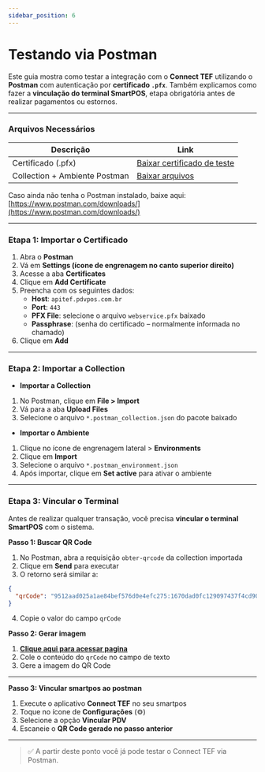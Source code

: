 ```yaml
---
sidebar_position: 6
---
```


# Testando via Postman

Este guia mostra como testar a integração com o **Connect TEF** utilizando o **Postman** com autenticação por **certificado `.pfx`**. Também explicamos como fazer a **vinculação do terminal SmartPOS**, etapa obrigatória antes de realizar pagamentos ou estornos.

---

### Arquivos Necessários

| Descrição | Link |
| --------- | ---- |
| Certificado (.pfx) | [Baixar certificado de teste](https://arquivos.pdvpos.com.br/connecttef/homologacao/webservice.pfx) |
| Collection + Ambiente Postman | [Baixar arquivos](https://arquivos.pdvpos.com.br/connecttef/homologacao/webservice.rar) |

Caso ainda não tenha o Postman instalado, baixe aqui: [https://www.postman.com/downloads/](https://www.postman.com/downloads/)

---

### Etapa 1: Importar o Certificado

1. Abra o **Postman**
2. Vá em **Settings (ícone de engrenagem no canto superior direito)**
3. Acesse a aba **Certificates**
4. Clique em **Add Certificate**
5. Preencha com os seguintes dados:
   - **Host**: `apitef.pdvpos.com.br`
   - **Port**: `443`
   - **PFX File**: selecione o arquivo `webservice.pfx` baixado
   - **Passphrase**: (senha do certificado – normalmente informada no chamado)
6. Clique em **Add**

---

### Etapa 2: Importar a Collection
- **Importar a Collection**
1. No Postman, clique em **File > Import**
2. Vá para a aba **Upload Files**
3. Selecione o arquivo `*.postman_collection.json` do pacote baixado

- **Importar o Ambiente**
1. Clique no ícone de engrenagem lateral > **Environments**
2. Clique em **Import**
3. Selecione o arquivo `*.postman_environment.json`
4. Após importar, clique em **Set active** para ativar o ambiente

---

### Etapa 3: Vincular o Terminal

Antes de realizar qualquer transação, você precisa **vincular o terminal SmartPOS** com o sistema.

**Passo 1: Buscar QR Code**

1. No Postman, abra a requisição `obter-qrcode` da collection importada
2. Clique em **Send** para executar
3. O retorno será similar a:

```json
{
  "qrCode": "9512aad025a1ae84bef576d0e4efc275:1670dad0fc129097437f4cd90bf70154"
}
````
4. Copie o valor do campo `qrCode`

**Passo 2: Gerar imagem**

1. **[Clique aqui para acessar pagina](https://br.qr-code-generator.com/)**
2. Cole o conteúdo do `qrCode` no campo de texto
3. Gere a imagem do QR Code

---

**Passo 3: Vincular smartpos ao postman**

1. Execute o aplicativo **Connect TEF** no seu smartpos
2. Toque no ícone de **Configurações** (⚙️)
3. Selecione a opção **Vincular PDV**
4. Escaneie o **QR Code gerado no passo anterior**

---

> ✅ A partir deste ponto você já pode testar o Connect TEF via Postman.
